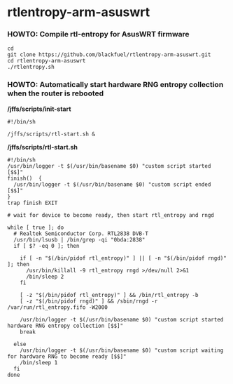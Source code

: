 # rtlentropy-arm-asuswrt

### HOWTO: Compile rtl-entropy for AsusWRT firmware
```
cd
git clone https://github.com/blackfuel/rtlentropy-arm-asuswrt.git
cd rtlentropy-arm-asuswrt
./rtlentropy.sh
```

### HOWTO: Automatically start hardware RNG entropy collection when the router is rebooted

__/jffs/scripts/init-start__
```
#!/bin/sh

/jffs/scripts/rtl-start.sh &
```

__/jffs/scripts/rtl-start.sh__
```
#!/bin/sh
/usr/bin/logger -t $(/usr/bin/basename $0) "custom script started [$$]"
finish()  {
  /usr/bin/logger -t $(/usr/bin/basename $0) "custom script ended [$$]"
}
trap finish EXIT

# wait for device to become ready, then start rtl_entropy and rngd

while [ true ]; do
  # Realtek Semiconductor Corp. RTL2838 DVB-T
  /usr/bin/lsusb | /bin/grep -qi "0bda:2838"
  if [ $? -eq 0 ]; then

    if [ -n "$(/bin/pidof rtl_entropy)" ] || [ -n "$(/bin/pidof rngd)" ]; then
      /usr/bin/killall -9 rtl_entropy rngd >/dev/null 2>&1
      /bin/sleep 2
    fi

    [ -z "$(/bin/pidof rtl_entropy)" ] && /bin/rtl_entropy -b
    [ -z "$(/bin/pidof rngd)" ] && /sbin/rngd -r /var/run/rtl_entropy.fifo -W2000

    /usr/bin/logger -t $(/usr/bin/basename $0) "custom script started hardware RNG entropy collection [$$]"
    break

  else
    /usr/bin/logger -t $(/usr/bin/basename $0) "custom script waiting for hardware RNG to become ready [$$]"
    /bin/sleep 1
  fi
done
```
